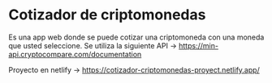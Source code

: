 # Cotizador de criptomonedas

Es una app web donde se puede cotizar una criptomoneda con una moneda que usted seleccione. Se utiliza la siguiente API -> https://min-api.cryptocompare.com/documentation

Proyecto en netlify -> https://cotizador-criptomonedas-proyect.netlify.app/
